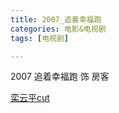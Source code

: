 ```yaml
---
title: 2007_追着幸福跑
categories: 电影&电视剧
tags: [电视剧]

---
```


2007 追着幸福跑 饰 房客

[栾云平cut](https://www.bilibili.com/video/BV1Ft411K71m?p=1)